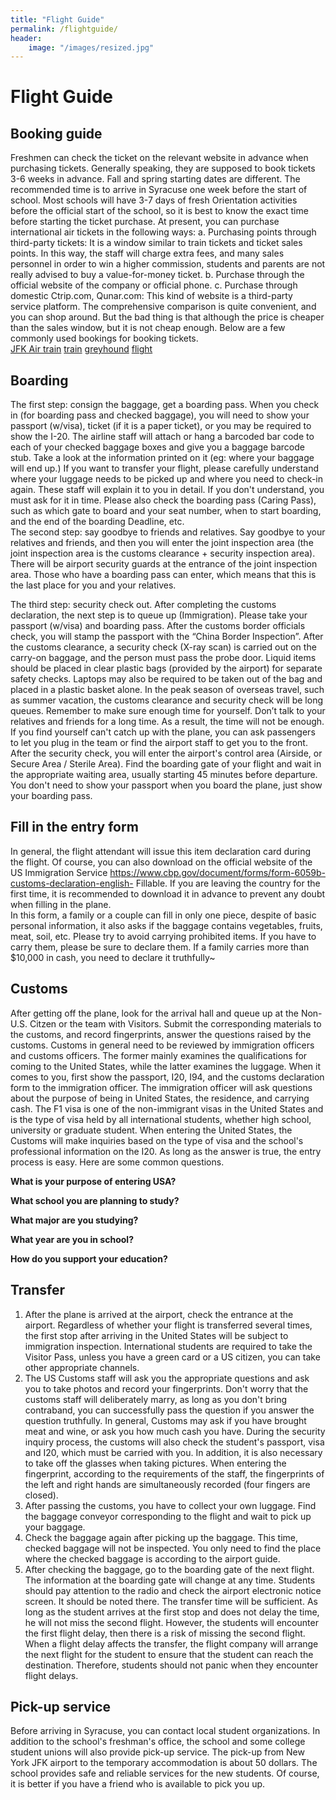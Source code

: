 ```yaml
---
title: "Flight Guide"
permalink: /flightguide/
header:
    image: "/images/resized.jpg" 
---
```

# Flight Guide    
## Booking guide   
Freshmen can check the ticket on the relevant website in advance when purchasing tickets. Generally speaking, they are supposed to book tickets 3-6 weeks in advance. Fall and spring starting dates are different. The recommended time is to arrive in Syracuse one week before the start of school. Most schools will have 3-7 days of fresh Orientation activities before the official start of the school, so it is best to know the exact time before starting the ticket purchase. At present, you can purchase international air tickets in the following ways: a. Purchasing points through third-party tickets: It is a window similar to train tickets and ticket sales points. In this way, the staff will charge extra fees, and many sales personnel in order to win a higher commission, students and parents are not really advised to buy a value-for-money ticket.  b. Purchase through the official website of the company or official phone. c. Purchase through domestic Ctrip.com, Qunar.com: This kind of website is a third-party service platform. The comprehensive comparison is quite convenient, and you can shop around. But the bad thing is that although the price is cheaper than the sales window, but it is not cheap enough. Below are a few commonly used bookings for booking tickets.   
[JFK Air train](http://www.panynj.gov/airtrain/) 
[train](http://www.amtrak.com/)
[greyhound](http://www.greyhound.com/) 
[flight](http://www.orbitz.com/)

## Boarding   
The first step: consign the baggage, get a boarding pass. When you check in (for boarding pass and checked baggage), you will need to show your passport (w/visa), ticket (if it is a paper ticket), or you may be required to show the I-20. The airline staff will attach or hang a barcoded bar code to each of your checked baggage boxes and give you a baggage barcode stub. Take a look at the information printed on it (eg: where your baggage will end up.) If you want to transfer your flight, please carefully understand where your luggage needs to be picked up and where you need to check-in again. These staff will explain it to you in detail. If you don't understand, you must ask for it in time. Please also check the boarding pass (Caring Pass), such as which gate to board and your seat number, when to start boarding, and the end of the boarding Deadline, etc.    
The second step: say goodbye to friends and relatives. Say goodbye to your relatives and friends, and then you will enter the joint inspection area (the joint inspection area is the customs clearance + security inspection area). There will be airport security guards at the entrance of the joint inspection area. Those who have a boarding pass can enter, which means that this is the last place for you and your relatives.   

The third step: security check out. After completing the customs declaration, the next step is to queue up (Immigration). Please take your passport (w/visa) and boarding pass. After the customs border officials check, you will stamp the passport with the “China Border Inspection”. After the customs clearance, a security check (X-ray scan) is carried out on the carry-on baggage, and the person must pass the probe door. Liquid items should be placed in clear plastic bags (provided by the airport) for separate safety checks. Laptops may also be required to be taken out of the bag and placed in a plastic basket alone. In the peak season of overseas travel, such as summer vacation, the customs clearance and security check will be long queues. Remember to make sure enough time for yourself. Don’t talk to your relatives and friends for a long time. As a result, the time will not be enough. If you find yourself can't catch up with the plane, you can ask passengers to let you plug in the team or find the airport staff to get you to the front. After the security check, you will enter the airport's control area (Airside, or Secure Area / Sterile Area). Find the boarding gate of your flight and wait in the appropriate waiting area, usually starting 45 minutes before departure. You don't need to show your passport when you board the plane, just show your boarding pass.   
 
## Fill in the entry form    
In general, the flight attendant will issue this item declaration card during the flight. Of course, you can also download on the official website of the US Immigration Service https://www.cbp.gov/document/forms/form-6059b-customs-declaration-english- Fillable. If you are leaving the country for the first time, it is recommended to download it in advance to prevent any doubt when filling in the plane.   
In this form, a family or a couple can fill in only one piece, despite of basic personal information, it also asks if the baggage contains vegetables, fruits, meat, soil, etc. Please try to avoid carrying prohibited items. If you have to carry them, please be sure to declare them. If a family carries more than $10,000 in cash, you need to declare it truthfully~   

## Customs   
After getting off the plane, look for the arrival hall and queue up at the Non-U.S. Citzen or the team with Visitors. Submit the corresponding materials to the customs, and record fingerprints, answer the questions raised by the customs. Customs in general need to be reviewed by immigration officers and customs officers. The former mainly examines the qualifications for coming to the United States, while the latter examines the luggage. When it comes to you, first show the passport, I20, I94, and the customs declaration form to the immigration officer. The immigration officer will ask questions about the purpose of being in United States, the residence, and carrying cash. The F1 visa is one of the non-immigrant visas in the United States and is the type of visa held by all international students, whether high school, university or graduate student. When entering the United States, the Customs will make inquiries based on the type of visa and the school's professional information on the I20. As long as the answer is true, the entry process is easy. Here are some common questions.   

**What is your purpose of entering USA?**   

**What school you are planning to study?**   

**What major are you studying?**   

**What year are you in school?**   

**How do you support your education?**   

## Transfer
1. After the plane is arrived at the airport, check the entrance at the airport. Regardless of whether your flight is transferred several times, the first stop after arriving in the United States will be subject to immigration inspection. International students are required to take the Visitor Pass, unless you have a green card or a US citizen, you can take other appropriate channels.  
2. The US Customs staff will ask you the appropriate questions and ask you to take photos and record your fingerprints. Don't worry that the customs staff will deliberately marry, as long as you don't bring contraband, you can successfully pass the question if you answer the question truthfully. In general, Customs may ask if you have brought meat and wine, or ask you how much cash you have. During the security inquiry process, the customs will also check the student's passport, visa and I20, which must be carried with you. In addition, it is also necessary to take off the glasses when taking pictures. When entering the fingerprint, according to the requirements of the staff, the fingerprints of the left and right hands are simultaneously recorded (four fingers are closed).  
3. After passing the customs, you have to collect your own luggage. Find the baggage conveyor corresponding to the flight and wait to pick up your baggage.  
4. Check the baggage again after picking up the baggage. This time, checked baggage will not be inspected. You only need to find the place where the checked baggage is according to the airport guide.   
5. After checking the baggage, go to the boarding gate of the next flight. The information at the boarding gate will change at any time. Students should pay attention to the radio and check the airport electronic notice screen. It should be noted there. The transfer time will be sufficient. As long as the student arrives at the first stop and does not delay the time, he will not miss the second flight. However, the students will encounter the first flight delay, then there is a risk of missing the second flight. When a flight delay affects the transfer, the flight company will arrange the next flight for the student to ensure that the student can reach the destination. Therefore, students should not panic when they encounter flight delays.    
## Pick-up service   
Before arriving in Syracuse, you can contact local student organizations. In addition to the school's freshman's office, the school and some college student unions will also provide pick-up service. The pick-up from New York JFK airport to the temporary accommodation is about 50 dollars. The school provides safe and reliable services for the new students. Of course, it is better if you have a friend who is available to pick you up.      
